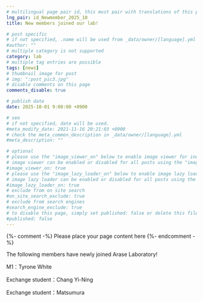 ```yaml
---
# multilingual page pair id, this must pair with translations of this page. (This name must be unique)
lng_pair: id_Newmember_2025_10
title: New members joined our lab!

# post specific
# if not specified, .name will be used from _data/owner/[language].yml
#author: ""
# multiple category is not supported
category: lab
# multiple tag entries are possible
tags: [news]
# thumbnail image for post
# img: ":post_pic3.jpg"
# disable comments on this page
comments_disable: true

# publish date
date: 2025-10-01 9:00:00 +0900

# seo
# if not specified, date will be used.
#meta_modify_date: 2021-11-16 20:21:03 +0900
# check the meta_common_description in _data/owner/[language].yml
#meta_description: ""

# optional
# please use the "image_viewer_on" below to enable image viewer for individual pages or posts (_posts/ or [language]/_posts folders).
# image viewer can be enabled or disabled for all posts using the "image_viewer_posts: true" setting in _data/conf/main.yml.
#image_viewer_on: true
# please use the "image_lazy_loader_on" below to enable image lazy loader for individual pages or posts (_posts/ or [language]/_posts folders).
# image lazy loader can be enabled or disabled for all posts using the "image_lazy_loader_posts: true" setting in _data/conf/main.yml.
#image_lazy_loader_on: true
# exclude from on site search
#on_site_search_exclude: true
# exclude from search engines
#search_engine_exclude: true
# to disable this page, simply set published: false or delete this file
#published: false
---
```


{%- comment -%} Please place your page content here {%- endcomment -%}

The following members have newly joined Arase Laboratory!

M1：Tyrone White

Exchange student：Chang Yi-Ning

Exchange student：Matsumura

